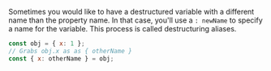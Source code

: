 
  Sometimes you would like to have a destructured variable with a different name than the property name. In that case, you'll use a `: newName` to specify a name for the variable. This process is called destructuring aliases.

  ```javascript
  const obj = { x: 1 };
  // Grabs obj.x as as { otherName }
  const { x: otherName } = obj;
  ```
